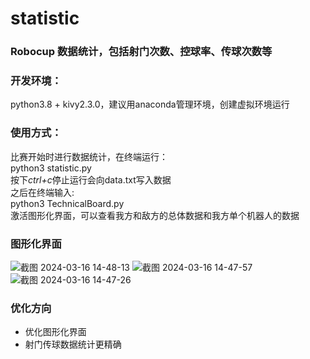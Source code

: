# statistic

### Robocup 数据统计，包括射门次数、控球率、传球次数等

### 开发环境：

python3.8 + kivy2.3.0，建议用anaconda管理环境，创建虚拟环境运行

### 使用方式：
比赛开始时进行数据统计，在终端运行： \
python3 statistic.py \
按下*ctrl+c*停止运行会向data.txt写入数据 \
之后在终端输入: \
python3 TechnicalBoard.py \
激活图形化界面，可以查看我方和敌方的总体数据和我方单个机器人的数据
### 图形化界面
![截图 2024-03-16 14-48-13](https://github.com/NorwegianSmokedSalmon/statistic/assets/131785818/f0762354-07dd-411e-8ffd-8d91978aed32)
![截图 2024-03-16 14-47-57](https://github.com/NorwegianSmokedSalmon/statistic/assets/131785818/c96ff588-5296-4b8a-b629-27b92df27033)
![截图 2024-03-16 14-47-26](https://github.com/NorwegianSmokedSalmon/statistic/assets/131785818/e92a6677-2e66-4bb5-9482-414db9638ed0)
### 优化方向
* 优化图形化界面
* 射门传球数据统计更精确

